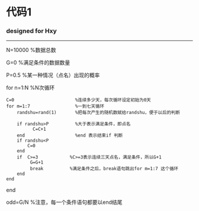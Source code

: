 #   代码1

###  designed for Hxy


________



N=10000                       %数据总数

G=0                        %满足条件的数据数量
                
  P=0.5                         %某一种情况（点名）出现的概率

for n=1:N                     %N次循环
   
    C=0                       %连续多少天，每次循环设定初始为0天
    for m=1:7                 %一到七天循环
        randshu=rand(1)       %把每次产生的随机数赋给randshu，便于以后的判断
        
        if randshu>P          %大于表示满足条件，即点名
              C=C+1
        end                   %end 表示结束if 判断
        if randshu<P
            C=0
        end
        if  C>=3            %C>=3表示连续三天点名，满足条件，所以G+1
             G=G+1
             break          %满足条件之后，break语句跳出for m=1:7 这个循环
        end
    end     
end
     
odd=G/N                       %注意，每一个条件语句都要以end结尾
